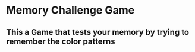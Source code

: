 # Memory Challenge Game

## This a Game that tests your memory by trying to remember the color patterns

